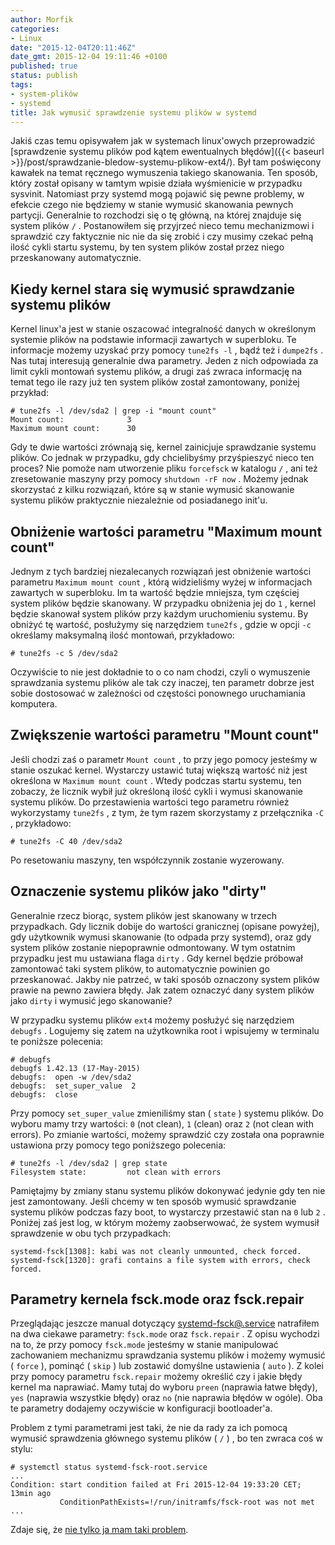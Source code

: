 ```yaml
---
author: Morfik
categories:
- Linux
date: "2015-12-04T20:11:46Z"
date_gmt: 2015-12-04 19:11:46 +0100
published: true
status: publish
tags:
- system-plików
- systemd
title: Jak wymusić sprawdzenie systemu plików w systemd
---
```


Jakiś czas temu opisywałem jak w systemach linux'owych przeprowadzić [sprawdzenie systemu plików pod
kątem ewentualnych błędów]({{< baseurl >}}/post/sprawdzanie-bledow-systemu-plikow-ext4/). Był tam
poświęcony kawałek na temat ręcznego wymuszenia takiego skanowania. Ten sposób, który został opisany
w tamtym wpisie działa wyśmienicie w przypadku sysvinit. Natomiast przy systemd mogą pojawić się
pewne problemy, w efekcie czego nie będziemy w stanie wymusić skanowania pewnych partycji.
Generalnie to rozchodzi się o tę główną, na której znajduje się system plików `/` . Postanowiłem się
przyjrzeć nieco temu mechanizmowi i sprawdzić czy faktycznie nic nie da się zrobić i czy musimy
czekać pełną ilość cykli startu systemu, by ten system plików został przez niego przeskanowany
automatycznie.

<!--more-->
## Kiedy kernel stara się wymusić sprawdzanie systemu plików

Kernel linux'a jest w stanie oszacować integralność danych w określonym systemie plików na podstawie
informacji zawartych w superbloku. Te informacje możemy uzyskać przy pomocy `tune2fs -l` , bądź też
i `dumpe2fs` . Nas tutaj interesują generalnie dwa parametry. Jeden z nich odpowiada za limit cykli
montowań systemu plików, a drugi zaś zwraca informację na temat tego ile razy już ten system plików
został zamontowany, poniżej przykład:

    # tune2fs -l /dev/sda2 | grep -i "mount count"
    Mount count:              3
    Maximum mount count:      30

Gdy te dwie wartości zrównają się, kernel zainicjuje sprawdzanie systemu plików. Co jednak w
przypadku, gdy chcielibyśmy przyśpieszyć nieco ten proces? Nie pomoże nam utworzenie pliku
`forcefsck` w katalogu `/` , ani też zresetowanie maszyny przy pomocy `shutdown -rF now` . Możemy
jednak skorzystać z kilku rozwiązań, które są w stanie wymusić skanowanie systemu plików praktycznie
niezależnie od posiadanego init'u.

## Obniżenie wartości parametru "Maximum mount count"

Jednym z tych bardziej niezalecanych rozwiązań jest obniżenie wartości parametru `Maximum mount
count` , którą widzieliśmy wyżej w informacjach zawartych w superbloku. Im ta wartość będzie
mniejsza, tym częściej system plików będzie skanowany. W przypadku obniżenia jej do `1` , kernel
będzie skanował system plików przy każdym uruchomieniu systemu. By obniżyć tę wartość, posłużymy
się narzędziem `tune2fs` , gdzie w opcji `-c` określamy maksymalną ilość montowań, przykładowo:

    # tune2fs -c 5 /dev/sda2

Oczywiście to nie jest dokładnie to o co nam chodzi, czyli o wymuszenie sprawdzania systemu plików
ale tak czy inaczej, ten parametr dobrze jest sobie dostosować w zależności od częstości ponownego
uruchamiania komputera.

## Zwiększenie wartości parametru "Mount count"

Jeśli chodzi zaś o parametr `Mount count` , to przy jego pomocy jesteśmy w stanie oszukać kernel.
Wystarczy ustawić tutaj większą wartość niż jest określona w `Maximum mount count` . Wtedy podczas
startu systemu, ten zobaczy, że licznik wybił już określoną ilość cykli i wymusi skanowanie systemu
plików. Do przestawienia wartości tego parametru również wykorzystamy `tune2fs` , z tym, że tym
razem skorzystamy z przełącznika `-C` , przykładowo:

    # tune2fs -C 40 /dev/sda2

Po resetowaniu maszyny, ten współczynnik zostanie wyzerowany.

## Oznaczenie systemu plików jako "dirty"

Generalnie rzecz biorąc, system plików jest skanowany w trzech przypadkach. Gdy licznik dobije do
wartości granicznej (opisane powyżej), gdy użytkownik wymusi skanowanie (to odpada przy systemd),
oraz gdy system plików zostanie niepoprawnie odmontowany. W tym ostatnim przypadku jest mu ustawiana
flaga `dirty` . Gdy kernel będzie próbował zamontować taki system plików, to automatycznie powinien
go przeskanować. Jakby nie patrzeć, w taki sposób oznaczony system plików prawie na pewno zawiera
błędy. Jak zatem oznaczyć dany system plików jako `dirty` i wymusić jego skanowanie?

W przypadku systemu plików `ext4` możemy posłużyć się narzędziem `debugfs` . Logujemy się zatem na
użytkownika root i wpisujemy w terminalu te poniższe polecenia:

    # debugfs
    debugfs 1.42.13 (17-May-2015)
    debugfs:  open -w /dev/sda2
    debugfs:  set_super_value  2
    debugfs:  close

Przy pomocy `set_super_value` zmieniliśmy stan ( `state` ) systemu plików. Do wyboru mamy trzy
wartości: `0` (not clean), `1` (clean) oraz `2` (not clean with errors). Po zmianie wartości,
możemy sprawdzić czy została ona poprawnie ustawiona przy pomocy tego poniższego polecenia:

    # tune2fs -l /dev/sda2 | grep state
    Filesystem state:         not clean with errors

Pamiętajmy by zmiany stanu systemu plików dokonywać jedynie gdy ten nie jest zamontowany. Jeśli
chcemy w ten sposób wymusić sprawdzanie systemu plików podczas fazy boot, to wystarczy przestawić
stan na `0` lub `2` . Poniżej zaś jest log, w którym możemy zaobserwować, że system wymusił
sprawdzenie w obu tych przypadkach:

    systemd-fsck[1308]: kabi was not cleanly unmounted, check forced.
    systemd-fsck[1320]: grafi contains a file system with errors, check forced.

## Parametry kernela fsck.mode oraz fsck.repair

Przeglądając jeszcze manual dotyczący
[systemd-fsck@.service](https://www.freedesktop.org/software/systemd/man/systemd-fsck@.service.html)
natrafiłem na dwa ciekawe parametry: `fsck.mode` oraz `fsck.repair` . Z opisu wychodzi na to, że
przy pomocy `fsck.mode` jesteśmy w stanie manipulować zachowaniem mechanizmu sprawdzania systemu
plików i możemy wymusić ( `force` ), pominąć ( `skip` ) lub zostawić domyślne ustawienia ( `auto` ).
Z kolei przy pomocy parametru `fsck.repair` możemy określić czy i jakie błędy kernel ma naprawiać.
Mamy tutaj do wyboru `preen` (naprawia łatwe błędy), `yes` (naprawia wszystkie błędy) oraz `no` (nie
naprawia błędów w ogóle). Oba te parametry dodajemy oczywiście w konfiguracji bootloader'a.

Problem z tymi parametrami jest taki, że nie da rady za ich pomocą wymusić sprawdzenia głównego
systemu plików ( `/` ) , bo ten zwraca coś w stylu:

    # systemctl status systemd-fsck-root.service
    ...
    Condition: start condition failed at Fri 2015-12-04 19:33:20 CET; 13min ago
               ConditionPathExists=!/run/initramfs/fsck-root was not met
    ...

Zdaje się, że [nie tylko ja mam taki
problem](https://lists.debian.org/debian-user/2015/04/msg01423.html).
